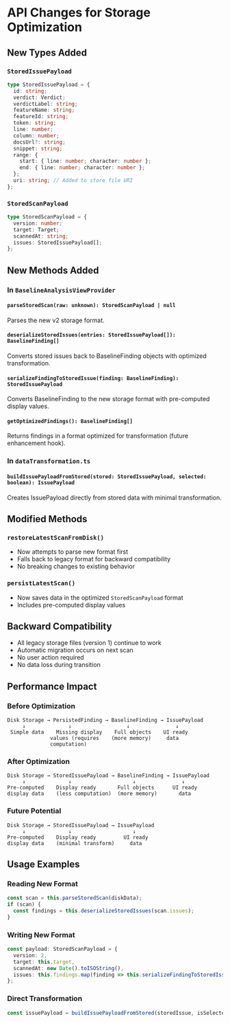 # API Changes for Storage Optimization

## New Types Added

### `StoredIssuePayload`
```typescript
type StoredIssuePayload = {
  id: string;
  verdict: Verdict;
  verdictLabel: string;
  featureName: string;
  featureId: string;
  token: string;
  line: number;
  column: number;
  docsUrl?: string;
  snippet: string;
  range: {
    start: { line: number; character: number };
    end: { line: number; character: number };
  };
  uri: string; // Added to store file URI
};
```

### `StoredScanPayload`
```typescript
type StoredScanPayload = {
  version: number;
  target: Target;
  scannedAt: string;
  issues: StoredIssuePayload[];
};
```

## New Methods Added

### In `BaselineAnalysisViewProvider`

#### `parseStoredScan(raw: unknown): StoredScanPayload | null`
Parses the new v2 storage format.

#### `deserializeStoredIssues(entries: StoredIssuePayload[]): BaselineFinding[]`
Converts stored issues back to BaselineFinding objects with optimized transformation.

#### `serializeFindingToStoredIssue(finding: BaselineFinding): StoredIssuePayload`
Converts BaselineFinding to the new storage format with pre-computed display values.

#### `getOptimizedFindings(): BaselineFinding[]`
Returns findings in a format optimized for transformation (future enhancement hook).

### In `dataTransformation.ts`

#### `buildIssuePayloadFromStored(stored: StoredIssuePayload, selected: boolean): IssuePayload`
Creates IssuePayload directly from stored data with minimal transformation.

## Modified Methods

### `restoreLatestScanFromDisk()`
- Now attempts to parse new format first
- Falls back to legacy format for backward compatibility
- No breaking changes to existing behavior

### `persistLatestScan()`
- Now saves data in the optimized `StoredScanPayload` format
- Includes pre-computed display values

## Backward Compatibility

- All legacy storage files (version 1) continue to work
- Automatic migration occurs on next scan
- No user action required
- No data loss during transition

## Performance Impact

### Before Optimization
```
Disk Storage → PersistedFinding → BaselineFinding → IssuePayload
     ↓              ↓                  ↓               ↓
 Simple data    Missing display    Full objects    UI ready
              values (requires    (more memory)     data
              computation)
```

### After Optimization
```
Disk Storage → StoredIssuePayload → BaselineFinding → IssuePayload
     ↓              ↓                    ↓               ↓
Pre-computed    Display ready       Full objects      UI ready
display data    (less computation)  (more memory)       data
```

### Future Potential
```
Disk Storage → StoredIssuePayload → IssuePayload
     ↓              ↓                    ↓
Pre-computed    Display ready         UI ready
display data    (minimal transform)     data
```

## Usage Examples

### Reading New Format
```typescript
const scan = this.parseStoredScan(diskData);
if (scan) {
  const findings = this.deserializeStoredIssues(scan.issues);
}
```

### Writing New Format
```typescript
const payload: StoredScanPayload = {
  version: 2,
  target: this.target,
  scannedAt: new Date().toISOString(),
  issues: this.findings.map(finding => this.serializeFindingToStoredIssue(finding))
};
```

### Direct Transformation
```typescript
const issuePayload = buildIssuePayloadFromStored(storedIssue, isSelected);
```